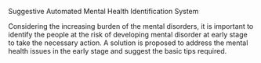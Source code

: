 Suggestive Automated Mental Health Identification System

Considering the increasing burden of the mental disorders, it is important to identify the people at the risk of developing mental disorder at early stage to take the necessary action.
A solution is proposed to address the mental health issues in the early stage and suggest the basic tips required.
